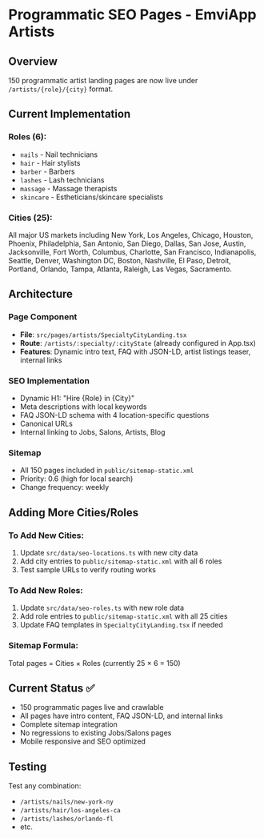 # Programmatic SEO Pages - EmviApp Artists

## Overview
150 programmatic artist landing pages are now live under `/artists/{role}/{city}` format.

## Current Implementation

### Roles (6):
- `nails` - Nail technicians
- `hair` - Hair stylists  
- `barber` - Barbers
- `lashes` - Lash technicians
- `massage` - Massage therapists
- `skincare` - Estheticians/skincare specialists

### Cities (25):
All major US markets including New York, Los Angeles, Chicago, Houston, Phoenix, Philadelphia, San Antonio, San Diego, Dallas, San Jose, Austin, Jacksonville, Fort Worth, Columbus, Charlotte, San Francisco, Indianapolis, Seattle, Denver, Washington DC, Boston, Nashville, El Paso, Detroit, Portland, Orlando, Tampa, Atlanta, Raleigh, Las Vegas, Sacramento.

## Architecture

### Page Component
- **File**: `src/pages/artists/SpecialtyCityLanding.tsx`
- **Route**: `/artists/:specialty/:cityState` (already configured in App.tsx)
- **Features**: Dynamic intro text, FAQ with JSON-LD, artist listings teaser, internal links

### SEO Implementation
- Dynamic H1: "Hire {Role} in {City}"
- Meta descriptions with local keywords
- FAQ JSON-LD schema with 4 location-specific questions
- Canonical URLs
- Internal linking to Jobs, Salons, Artists, Blog

### Sitemap
- All 150 pages included in `public/sitemap-static.xml`
- Priority: 0.6 (high for local search)
- Change frequency: weekly

## Adding More Cities/Roles

### To Add New Cities:
1. Update `src/data/seo-locations.ts` with new city data
2. Add city entries to `public/sitemap-static.xml` with all 6 roles
3. Test sample URLs to verify routing works

### To Add New Roles:
1. Update `src/data/seo-roles.ts` with new role data  
2. Add role entries to `public/sitemap-static.xml` with all 25 cities
3. Update FAQ templates in `SpecialtyCityLanding.tsx` if needed

### Sitemap Formula:
Total pages = Cities × Roles (currently 25 × 6 = 150)

## Current Status ✅
- 150 programmatic pages live and crawlable
- All pages have intro content, FAQ JSON-LD, and internal links
- Complete sitemap integration
- No regressions to existing Jobs/Salons pages
- Mobile responsive and SEO optimized

## Testing
Test any combination:
- `/artists/nails/new-york-ny`
- `/artists/hair/los-angeles-ca`  
- `/artists/lashes/orlando-fl`
- etc.